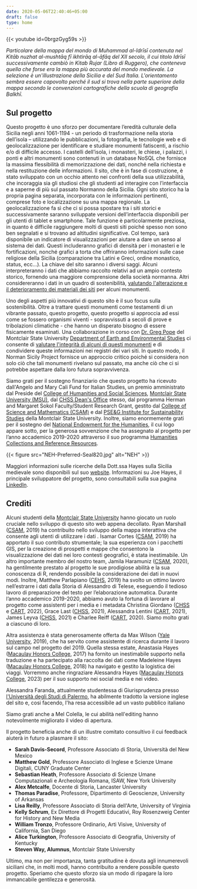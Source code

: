 ```yaml
---
date: 2020-05-06T22:40:46+05:00
draft: false
type: home
---
```


{{< youtube id=0brgzGyg59s >}}

_Particolare della mappa del mondo di Muhammad al-Idrīsī contenuta nel Kitāb nuzhat al-mushtāq fī ikhtirāq al-āfāq del XII secolo, il cui titolo Idrīsī successivamente cambiò in Kitab Rujar (Libro di Ruggero), che conteneva quella che forse era la mappa più accurata del mondo medievale. La selezione è un'illustrazione della Sicilia e del Sud Italia. L'orientamento sembra essere capovolto perché il sud si trova nella parte superiore della mappa secondo le convenzioni cartografiche della scuola di geografia Balkhī._

## Sul progetto ##

Questo progetto è uno sforzo per documentare l’eredità culturale della Sicilia negli anni 1061-1194 - un periodo di trasformazione nella storia dell’isola – utilizzando le pubblicazioni, la fotografia, le tecnologie web e di geolocalizzazione per identificare e studiare monumenti fatiscenti, a rischio e/o di difficile accesso. I castelli dell’isola, i monasteri, le chiese, i palazzi, i ponti e altri monumenti sono contenuti in un database NoSQL che fornisce la massima flessibilità di memorizzazione dei dati, nonché nella richiesta e nella restituzione delle informazioni. Il sito, che è in fase di costruzione, è stato sviluppato con un occhio attento nei confronti della sua utilizzabilità, che incoraggia sia gli studiosi che gli studenti ad interagire con l’interfaccia e a saperne di più sul passato Normanno della Sicilia. Ogni sito storico ha la propria pagina separata, incorporata con le informazioni pertinenti, comprese foto e localizzazione su una mappa regionale. La geolocalizzazione fa sì che ci si possa spostare tra i siti storici e successivamente saranno sviluppate versioni dell’interfaccia disponibili per gli utenti di tablet e smartphone. Tale funzione è particolarmente preziosa, in quanto è difficile raggiungere molti di questi siti poiché spesso non sono ben segnalati e si trovano ad altitudini significative. Col tempo, sarà disponibile un indicatore di visualizzazioni per aiutare a dare un senso al sistema dei dati. Questi includeranno grafici di densità per i monasteri e le fortificazioni, nonché grafici a torta che offriranno informazioni sulle case religiose della Sicilia (comparazione tra Latini e Greci, ordine monastico, status, ecc...). La chiave del sito saranno i diversi saggi. Alcuni interpreteranno i dati che abbiamo raccolto relativi ad un ampio contesto storico, fornendo una maggiore comprensione della società normanna. Altri considereranno i dati in un quadro di sostenibilità, [valutando l'alterazione e il deterioramento dei materiali dei siti](https://www.youtube.com/watch?v=CTZxt60CDUE) per alcuni monumenti.

Uno degli aspetti più innovativi di questo sito è il suo focus sulla sostenibilità. Oltre a trattare questi monumenti come testamenti di un vibrante passato, questo progetto, questo progetto si approccia ad essi come se fossero organismi viventi - sopravvissuti a secoli di prove e tribolazioni climatiche - che hanno un disperato bisogno di essere fisicamente esaminati. Una collaborazione in corso con [Dr. Greg Pope](http://www.montclair.edu/profilepages/view_profile.php?username=popeg) del Montclair State University [Department of Earth and Environmental Studies](https://www.montclair.edu/csam/earth-environment-studies/) ci consente di [valutare l'integrità di alcuni di questi monumenti](https://www.youtube.com/watch?v=CTZxt60CDUE) e di condividere queste informazioni nei registri dei vari siti. In questo modo, il Norman Sicily Project fornisce un approccio critico poiché si considera non solo ciò che tali monumenti rivelano sul passato, ma anche ciò che ci si potrebbe aspettare dalla loro futura sopravvivenza.

Siamo grati per il sostegno finanziario che questo progetto ha ricevuto dall'Angelo and Mary Cali Fund for Italian Studies, un premio amministrato dal Preside del [College of Humanities and Social Sciences](http://www.montclair.edu/chss/), [Montclair State University (MSU)](http://www.montclair.edu/), dal [CHSS Dean's Office](https://www.montclair.edu/chss/about-the-college/deans-office/) stesso, dal programma Herman and Margaret Sokol Faculty/Student Research Grant, gestito dal [College of Science and Mathematics (CSAM)](https://www.montclair.edu/csam/pseg-sustainability-institute/) e dal [PSE&G Institute for Sustainability Studies](https://www.montclair.edu/csam/pseg-sustainability-institute/) della Montclair State University. Inoltre, siamo enormemente grati per il sostegno del [National Endowment for the Humanities](https://www.neh.gov/), il cui logo appare sotto, per la generosa sovvenzione che ha assegnato al progetto per l’anno accademico 2019-2020 attraverso il suo programma [Humanities Collections and Reference Resources](https://www.neh.gov/grants/preservation/humanities-collections-and-reference-resources).

{{< figure src="NEH-Preferred-Seal820.jpg" alt="NEH" >}}

Maggiori informazioni sulle ricerche della Dott.ssa Hayes sulla Sicilia medievale sono disponibili sul suo [website](http://www.dawnmariehayes.org/). Informazioni su Joe Hayes, il principale sviluppatore del progetto, sono consultabili sulla sua pagina [LinkedIn](https://www.linkedin.com/in/joephayes/).

## Crediti ##

Alcuni studenti della [Montclair State University](http://www.montclair.edu/) hanno giocato un ruolo cruciale nello sviluppo di questo sito web appena decollato. Ryan Marshall ([CSAM](https://www.montclair.edu/csam/), 2019) ha contribuito nello sviluppo della mappa interattiva che consente agli utenti di utilizzare i dati . Isamar Cortes ([CSAM](https://www.montclair.edu/csam/), 2019) ha apportato il suo contributo strumentale; la sua esperienza con i pacchetti GIS, per la creazione di prospetti e mappe che consentono la visualizzazione dei dati nei loro contesti geografici, è stata inestimabile. Un altro importante membro del nostro team, Jamila Haramuniz ([CSAM](https://www.montclair.edu/csam/), 2020), ha gentilmente prestato al progetto le sue prodigiose abilità e la sua conoscenza di R, rendendo possibile la considerazione dei dati in nuovi modi. Inoltre, Matthew Parlapiano ([CEHS](https://www.montclair.edu/cehs/), 2019) ha svolto un ottimo lavoro nell’estrarre i dati dalla Storia di Alessandro di Telese, eseguendo il tedioso lavoro di preparazione del testo per l’elaborazione automatica. Durante l’anno accademico 2019-2020, abbiamo avuto la fortuna di lavorare al progetto come assistenti per i media e i metadata Christina Giordano ([CHSS](https://www.montclair.edu/chss/) e [CART](https://www.montclair.edu/arts/), 2022), Grace Last ([CHSS](https://www.montclair.edu/chss/), 2021), Alessandra Lentini ([CART](https://www.montclair.edu/arts/), 2021), James Leyva ([CHSS](https://www.montclair.edu/chss/), 2021) e Charlee Reiff ([CART](https://www.montclair.edu/arts/), 2020). Siamo molto grati a ciascuno di loro. 

Altra assistenza è stata generosamente offerta da Max Wilson ([Yale University](http://yale.edu/), 2019), che ha servito come assistente di ricerca durante il lavoro sul campo nel progetto del 2019. Quella stessa estate, Anastasia Hayes ([Macaulay Honors College](https://macaulay.cuny.edu/), 2017) ha fornito un inestimabile supporto nella traduzione e ha partecipato alla raccolta dei dati come Madeleine Hayes ([Macaulay Honors College](https://macaulay.cuny.edu/), 2018) ha navigato e gestito la logistica dei viaggi. Vorremmo anche ringraziare Alessandra Hayes ([Macaulay Honors College](https://macaulay.cuny.edu/), 2023) per il suo supporto nei social media e nei video.

Alessandra Faranda, attualmente studentessa di Giurisprudenza presso [l'Università degli Studi di Palermo](https://www.unipa.it/), ha abilmente tradotto la versione inglese del sito e, cosi facendo, l'ha resa accessibile ad un vasto pubblico italiano

Siamo grati anche a Mel Colella, le cui abilità nell'editing hanno notevolmente migliorato il video di apertura.

Il progetto beneficia anche di un illustre comitato consultivo il cui feedback aiuterà in futuro a plasmare il sito:
   * **Sarah Davis-Secord**, Professore Associato di Storia, Università del New Mexico
   * **Matthew Gold**, Professore Associato di Inglese e Scienze Umane Digitali, CUNY Graduate Center
   * **Sebastian Heath**, Professore Associato di Scienze Umane Computazionali e Archeologia Romana, ISAW, New York University
   * **Alex Metcalfe**, Docente di Storia, Lancaster University
   * **Thomas Paradise**, Professore, Dipartimento di Geoscienze, University of Arkansas
   * **Lisa Reilly**, Professore Associato di Storia dell'Arte, University of Virginia
   * **Kelly Schrum**, Ex Direttore di Progetti Educativi, Roy Rosenzweig Center for History and New Media
   * **William Tronzo**, Professore Ordinario, Arti Visive, University of California, San Diego
   * **Alice Turkington**, Professore Associato di Geografia, University of Kentucky
   * **Steven Way, Alumnus**, Montclair State University

Ultimo, ma non per importanza, tanta gratitudine è dovuta agli innumerevoli siciliani che, in molti modi, hanno contribuito a rendere possibile questo progetto. Speriamo che questo sforzo sia un modo di ripagare la loro immancabile gentilezza e generosità.

